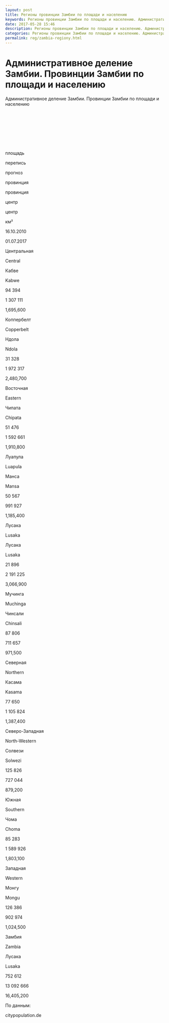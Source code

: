 ```yaml
---
layout: post
title: Регионы провинции Замбии по площади и населению 
keywords: Регионы провинции Замбии по площади и населению. Административное деление Замбии
date: 2017-05-28 15:46
description: Регионы провинции Замбии по площади и населению. Административное деление Замбии
categories: Регионы провинции Замбии по площади и населению. Административное деление Замбии
permalink: reg/zambia-regiony.html
---
```


# Административное деление Замбии. Провинции Замбии по площади и населению


Административное деление Замбии. Провинции Замбии по площади и населению









 


 


 


 


площадь


перепись


прогноз






провинция


провинция


центр


центр


км²


16.10.2010


01.07.2017






Центральная


Central


Кабве


Kabwe


94 394


1 307 111


1,695,600






Коппербелт


Copperbelt


Ндола


Ndola


31 328


1 972 317


2,480,700






Восточная


Eastern


Чипата


Chipata


51 476


1 592 661


1,910,800






Луапула


Luapula


Манса


Mansa


50 567


991 927


1,185,400






Лусака


Lusaka


Лусака


Lusaka


21 896


2 191 225


3,066,900






Мучинга


Muchinga


Чинсали


Chinsali


87 806


711 657


971,500






Северная


Northern


Касама


Kasama


77 650


1 105 824


1,387,400






Северо-Западная


North-Western


Солвези


Solwezi


125 826


727 044


879,200






Южная


Southern


Чома


Choma


85 283


1 589 926


1,803,100






Западная


Western


Монгу


Mongu


126 386


902 974


1,024,500






Замбия


Zambia


Лусака


Lusaka


752 612


13 092 666


16,405,200









По данным:


citypopulation.de



		
